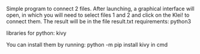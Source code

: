 
Simple program to connect 2 files. 
After launching, a graphical interface will open, in which you will need to select files 1 and 2 and click on the Klei! to connect them. 
The result will be in the file result.txt
requirements:
python3

libraries for python:
kivy

You can install them by running:
python -m pip install kivy 
in cmd
